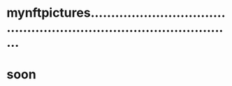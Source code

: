 # mynftpictures.........................................................................................
# soon
